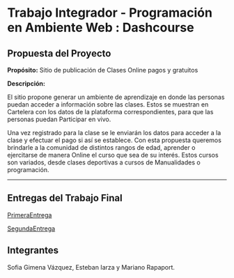 # Trabajo Integrador - Programación en Ambiente Web : Dashcourse

## Propuesta del Proyecto

**Propósito:**   Sitio de publicación de Clases Online pagos y gratuitos 

**Descripción:**

El sitio propone generar un ambiente de aprendizaje en donde las personas puedan acceder a información sobre las clases. Estos se muestran en Cartelera con los datos de la plataforma correspondientes, para que las personas puedan Participar en vivo. 

Una vez registrado para la clase se le enviarán los datos para acceder a la clase y efectuar el pago si así se establece.
Con esta propuesta queremos brindarle a la comunidad de distintos rangos de edad, aprender o ejercitarse de manera Online el curso que sea de su interés. Estos cursos son variados, desde clases deportivas a cursos de Manualidades o programación.

---

## Entregas del Trabajo Final
[PrimeraEntrega](1ºEntrega/Primera.md) 

[SegundaEntrega](2ºEntrega/Segunda.md)


## Integrantes
Sofia Gimena Vázquez, Esteban Iarza y Mariano Rapaport.
